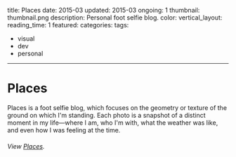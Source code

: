 title: Places
date: 2015-03
updated: 2015-03
ongoing: 1
thumbnail: thumbnail.png
description: Personal foot selfie blog.
color:
vertical_layout:
reading_time: 1
featured:
categories:
tags:
- visual
- dev
- personal
---

# Places

Places is a foot selfie blog, which focuses on the geometry or texture of the ground on which I'm standing. Each photo is a snapshot of a distinct moment in my life—where I am, who I'm with, what the weather was like, and even how I was feeling at the time.

###### View [Places](http://places.justinjaywang.com/).

<img class="wide rounded" src="2013-01-10.png" alt="">
<img class="wide rounded" src="2014-02-15.png" alt="">
<img class="wide rounded" src="2014-10-22.png" alt="">
